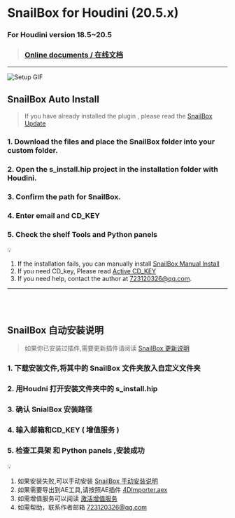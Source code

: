 
# SnailBox for Houdini (20.5.x)
### For Houdini version 18.5~20.5
> ### [ Online documents / 在线文档](https://www.notion.so/snailbox/Houdini-SnailBox-Document-15b5f6c2eb588054a603c57f07f759c5)
> 
---
![Setup GIF](Install.gif)
## SnailBox Auto Install


> If you have already installed the plugin , please read the  [SnailBox Update](https://www.notion.so/SnailBox-Update-15f5f6c2eb58816182dce8797edb87ae?pvs=21)
> 

### **1. Download the files and place the SnailBox folder into your custom folder.**

### **2. Open the s_install.hip project in the installation folder with Houdini.**

### **3. Confirm the path for SnailBox.**

### **4. Enter email and CD_KEY**

### **5. Check the shelf Tools and Python panels**

<aside>
💡

1. If the installation fails, you can manually install  [SnailBox Manual Install](https://www.notion.so/SnailBox-Manual-Install-15f5f6c2eb588173a656f2a74a4eb5a3?pvs=21) 
2. If you need CD_key, Please read  [Active CD_KEY](https://www.notion.so/Active-CD_KEY-15f5f6c2eb5881c6b6cee4af2b8de601?pvs=21) 
3. If you need help, contact the author at 723120326@qq.com.
</aside>

---
<br>
<br>

## SnailBox 自动安装说明

> 如果你已安装过插件,需要更新插件请阅读  [SnailBox 更新说明](https://www.notion.so/SnailBox-15c5f6c2eb58808ea225e01746c8282b?pvs=21)
> 
### 1. 下载安装文件,将其中的 SnailBox 文件夹放入自定义文件夹

### 2. 用Houdni 打开安装文件夹中的 s_install.hip

### 3. 确认 SnialBox 安装路径

### 4. 输入邮箱和CD_KEY ( 增值服务 )

### 5. 检查工具架 和 Python panels ,安装成功
<aside>
💡

1. 如果安装失败,可以手动安装 [SnailBox 手动安装说明](https://www.notion.so/SnailBox-15c5f6c2eb58803cbc88f328dac2f29e?pvs=21) 
2. 如果需要导出到AE工具,请按照AE插件 [4DImporter.aex](https://www.notion.so/SnailBox-AE-Bridge-1495f6c2eb58803585e4cffc9ca00586?pvs=21)
3. 如需增值服务可以阅读  [激活增值服务](https://www.notion.so/15c5f6c2eb5880668d2ada6803521d27?pvs=21) 
4. 如需帮助，联系作者邮箱 723120326@qq.com
</aside>